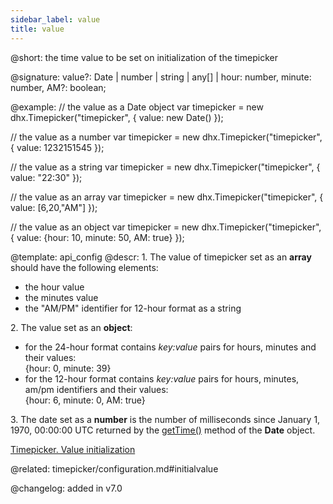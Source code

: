 ```yaml
---
sidebar_label: value
title: value
---          
```


@short: the time value to be set on initialization of the timepicker

@signature: value?: Date | number | string | any[] | hour: number, minute: number,  AM?: boolean;

@example:
// the value as a Date object 
var timepicker = new dhx.Timepicker("timepicker", {
	value: new Date()
});

// the value as a number
var timepicker = new dhx.Timepicker("timepicker", {
	value: 1232151545
});

// the value as a string
var timepicker = new dhx.Timepicker("timepicker", {
	value: "22:30"
});

// the value as an array
var timepicker = new dhx.Timepicker("timepicker", {
	value: [6,20,"AM"]
});

// the value as an object
var timepicker = new dhx.Timepicker("timepicker", {
	value: {hour: 10, minute: 50, AM: true}
});

@template:	api_config
@descr: 
1\. The value of timepicker set as an **array** should have the following elements:

- the hour value
- the minutes value
- the "AM/PM" identifier for 12-hour format as a string

2\. The value set as an **object**:

- for the 24-hour format contains *key:value* pairs for hours, minutes and their values: <br/>{hour: 0, minute: 39}
- for the 12-hour format contains *key:value* pairs for hours, minutes, am/pm identifiers and their values: <br/>{hour: 6, minute: 0, AM: true}

3\. The date set as a **number** is the number of milliseconds since January 1, 1970, 00:00:00 UTC returned by the [getTime()](https://developer.mozilla.org/en-US/docs/Web/JavaScript/Reference/Global_Objects/Date/getTime)
method of the **Date** object.

[Timepicker. Value initialization](https://snippet.dhtmlx.com/3d5u4cxx)

@related: timepicker/configuration.md#initialvalue

@changelog: added in v7.0
